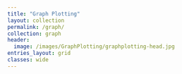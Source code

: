 ```yaml
---
title: "Graph Plotting"
layout: collection
permalink: /graph/
collection: graph
header:
  image: /images/GraphPlotting/graphplotting-head.jpg
entries_layout: grid
classes: wide
---
```



